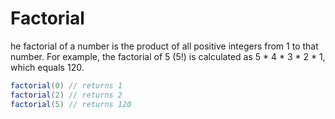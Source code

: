# Factorial
he factorial of a number is the product of all positive integers from 1 to that number. For example, 
the factorial of 5 (5!) is calculated as 5 * 4 * 3 * 2 * 1, which equals 120.

````java
factorial(0) // returns 1
factorial(2) // returns 2
factorial(5) // returns 120
````
